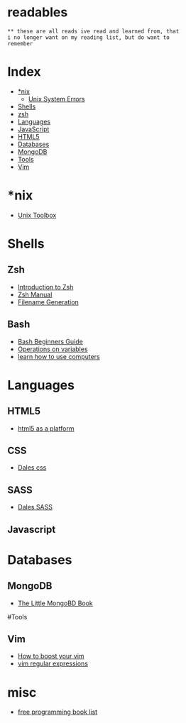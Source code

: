 readables
=========

``` english
** these are all reads ive read and learned from, that  
i no longer want on my reading list, but do want to  
remember
```

# Index
* [\*nix](#*nix)
  * [Unix System Errors](http://www-numi.fnal.gov/offline_software/srt_public_context/WebDocs/Errors/unix_system_errors.html)
* [Shells](#shells)
 * [zsh](#zsh)
* [Languages](#languages)
 * [JavaScript](#javascript)
 * [HTML5](#html5)
* [Databases](#databases)
 * [MongoDB](#mongodb)
* [Tools](#tools)
 * [Vim](#vim)

# \*nix
 * [Unix Toolbox](http://cb.vu/unixtoolbox.xhtml) 

# Shells
## Zsh
* [Introduction to Zsh](http://zsh.sourceforge.net/Intro/intro_toc.html)
* [Zsh Manual](http://zsh.sourceforge.net/Doc/Release/zsh_toc.html)
* [Filename Generation](http://zsh.sourceforge.net/Intro/intro_2.html)
## Bash
* [Bash Beginners Guide](http://tldp.org/LDP/Bash-Beginners-Guide/html/index.html)
* [Operations on variables](http://tldp.org/LDP/Bash-Beginners-Guide/html/sect_10_03.html)
* [learn how to use computers](http://www.anotheruiguy.com/ux-design-dev/_book/learning-computers/README.html)

# Languages
## HTML5
* [html5 as a platform](http://www.anotheruiguy.com/ux-design-dev/_book/html5/README.html)
## CSS
* [Dales css](http://www.anotheruiguy.com/ux-design-dev/_book/css-typo/README.html)
## SASS
* [Dales SASS](http://www.anotheruiguy.com/ux-design-dev/_book/sass/README.html)
## Javascript

# Databases
## MongoDB 
* [The Little MongoBD Book](http://openmymind.net/mongodb.pdf)

#Tools
## Vim 
 * [How to boost your vim](http://sheerun.net/2014/03/21/how-to-boost-your-vim-productivity/)
 * [vim regular expressions](http://vimregex.com/)

# misc
* [free programming book list](https://github.com/vhf/free-programming-books/blob/master/free-programming-books.md#go)
